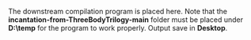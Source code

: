 The downstream compilation program is placed here.
Note that the **incantation-from-ThreeBodyTrilogy-main** folder must be placed under **D:\temp** for the program to work properly.
Output save in **Desktop**.
